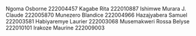 Ngoma Osborne 222004457
Kagabe Rita 222010887
Ishimwe Murara J. Claude 222005870
Munezero Blandice 222004966
Hazajyabera Samuel 222003581
Habiyaremye Laurier 222003068
Musemakweri Rossa Belyse 222010101
Irakoze Maurine 222009003
